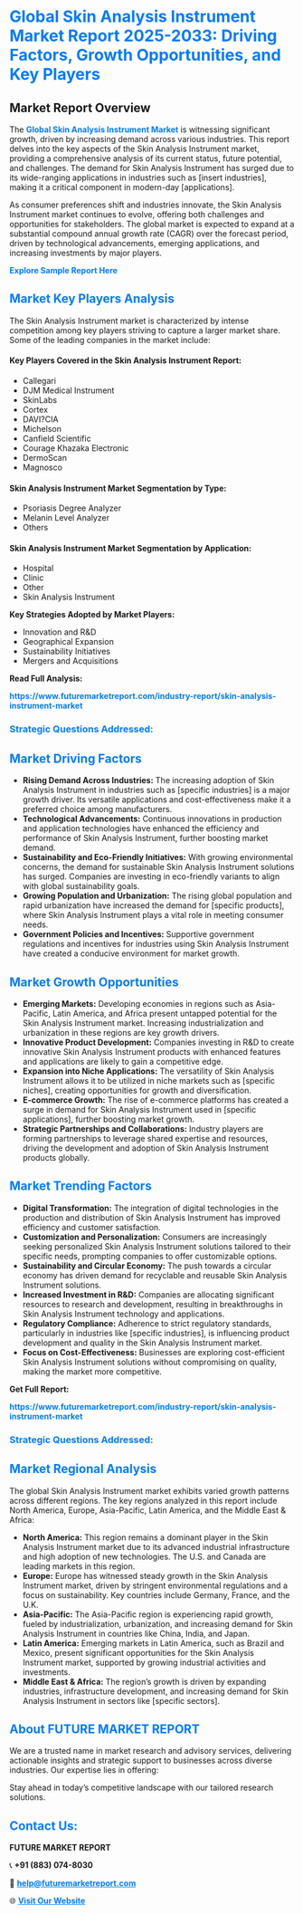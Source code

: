 <h1 style="color: #007BFF;">Global Skin Analysis Instrument Market Report 2025-2033: Driving Factors, Growth Opportunities, and Key Players</h1>

<section id="overview">
<h2>Market Report Overview</h2>
<p>The <a href="https://www.futuremarketreport.com/industry-report/skin-analysis-instrument-market" style="color: #007BFF; text-decoration: none;"><strong>Global Skin Analysis Instrument Market</strong></a> is witnessing significant growth, driven by increasing demand across various industries. This report delves into the key aspects of the Skin Analysis Instrument market, providing a comprehensive analysis of its current status, future potential, and challenges. The demand for Skin Analysis Instrument has surged due to its wide-ranging applications in industries such as [insert industries], making it a critical component in modern-day [applications].</p>
<p>As consumer preferences shift and industries innovate, the Skin Analysis Instrument market continues to evolve, offering both challenges and opportunities for stakeholders. The global market is expected to expand at a substantial compound annual growth rate (CAGR) over the forecast period, driven by technological advancements, emerging applications, and increasing investments by major players.</p>
</section>

<section id="overview">
<p><a href="https://www.futuremarketreport.com/request-sample/reportId=123631" style="color: #007BFF; text-decoration: none;"><strong>Explore Sample Report Here</strong></a></p>
</section>

<section id="key-players">
<h2 style="color: #007BFF;">Market Key Players Analysis</h2>
<p>The Skin Analysis Instrument market is characterized by intense competition among key players striving to capture a larger market share. Some of the leading companies in the market include:</p>
<h4>Key Players Covered in the Skin Analysis Instrument Report:</h4>
<ul><li>Callegari</li><li>DJM Medical Instrument</li><li>SkinLabs</li><li>Cortex</li><li>DAVI?CIA</li><li>Michelson</li><li>Canfield Scientific</li><li>Courage Khazaka Electronic</li><li>DermoScan</li><li>Magnosco</li></ul>
<h4>Skin Analysis Instrument Market Segmentation by Type:</h4>
<ul><li>Psoriasis Degree Analyzer</li><li>Melanin Level Analyzer</li><li>Others</li></ul>

<h4>Skin Analysis Instrument Market Segmentation by Application:</h4>
<ul><li>Hospital</li><li>Clinic</li><li>Other</li><li>Skin Analysis Instrument</li></ul>
<p><strong>Key Strategies Adopted by Market Players:</strong></p>
<ul>
<li>Innovation and R&D</li>
<li>Geographical Expansion</li>
<li>Sustainability Initiatives</li>
<li>Mergers and Acquisitions</li>
</ul>
</section>

<section>
<p><strong>Read Full Analysis: </strong></p><a href="https://www.futuremarketreport.com/industry-report/skin-analysis-instrument-market" style="color: #007BFF; text-decoration: none;"><strong>https://www.futuremarketreport.com/industry-report/skin-analysis-instrument-market</strong></a>
<h3 style="color: #007BFF;">Strategic Questions Addressed:</h3>
</section>

<section id="driving-factors">
<h2 style="color: #007BFF;">Market Driving Factors</h2>
<ul>
<li><strong>Rising Demand Across Industries:</strong> The increasing adoption of Skin Analysis Instrument in industries such as [specific industries] is a major growth driver. Its versatile applications and cost-effectiveness make it a preferred choice among manufacturers.</li>
<li><strong>Technological Advancements:</strong> Continuous innovations in production and application technologies have enhanced the efficiency and performance of Skin Analysis Instrument, further boosting market demand.</li>
<li><strong>Sustainability and Eco-Friendly Initiatives:</strong> With growing environmental concerns, the demand for sustainable Skin Analysis Instrument solutions has surged. Companies are investing in eco-friendly variants to align with global sustainability goals.</li>
<li><strong>Growing Population and Urbanization:</strong> The rising global population and rapid urbanization have increased the demand for [specific products], where Skin Analysis Instrument plays a vital role in meeting consumer needs.</li>
<li><strong>Government Policies and Incentives:</strong> Supportive government regulations and incentives for industries using Skin Analysis Instrument have created a conducive environment for market growth.</li>
</ul>
</section>

<section id="growth-opportunities">
<h2 style="color: #007BFF;">Market Growth Opportunities</h2>
<ul>
<li><strong>Emerging Markets:</strong> Developing economies in regions such as Asia-Pacific, Latin America, and Africa present untapped potential for the Skin Analysis Instrument market. Increasing industrialization and urbanization in these regions are key growth drivers.</li>
<li><strong>Innovative Product Development:</strong> Companies investing in R&D to create innovative Skin Analysis Instrument products with enhanced features and applications are likely to gain a competitive edge.</li>
<li><strong>Expansion into Niche Applications:</strong> The versatility of Skin Analysis Instrument allows it to be utilized in niche markets such as [specific niches], creating opportunities for growth and diversification.</li>
<li><strong>E-commerce Growth:</strong> The rise of e-commerce platforms has created a surge in demand for Skin Analysis Instrument used in [specific applications], further boosting market growth.</li>
<li><strong>Strategic Partnerships and Collaborations:</strong> Industry players are forming partnerships to leverage shared expertise and resources, driving the development and adoption of Skin Analysis Instrument products globally.</li>
</ul>
</section>

<section id="trending-factors">
<h2 style="color: #007BFF;">Market Trending Factors</h2>
<ul>
<li><strong>Digital Transformation:</strong> The integration of digital technologies in the production and distribution of Skin Analysis Instrument has improved efficiency and customer satisfaction.</li>
<li><strong>Customization and Personalization:</strong> Consumers are increasingly seeking personalized Skin Analysis Instrument solutions tailored to their specific needs, prompting companies to offer customizable options.</li>
<li><strong>Sustainability and Circular Economy:</strong> The push towards a circular economy has driven demand for recyclable and reusable Skin Analysis Instrument solutions.</li>
<li><strong>Increased Investment in R&D:</strong> Companies are allocating significant resources to research and development, resulting in breakthroughs in Skin Analysis Instrument technology and applications.</li>
<li><strong>Regulatory Compliance:</strong> Adherence to strict regulatory standards, particularly in industries like [specific industries], is influencing product development and quality in the Skin Analysis Instrument market.</li>
<li><strong>Focus on Cost-Effectiveness:</strong> Businesses are exploring cost-efficient Skin Analysis Instrument solutions without compromising on quality, making the market more competitive.</li>
</ul>
</section>

<section>
<p><strong>Get Full Report: </strong></p><a href="https://www.futuremarketreport.com/industry-report/skin-analysis-instrument-market" style="color: #007BFF; text-decoration: none;"><strong>https://www.futuremarketreport.com/industry-report/skin-analysis-instrument-market</strong></a>
<h3 style="color: #007BFF;">Strategic Questions Addressed:</h3>
</section>


<section id="regional-analysis">
<h2 style="color: #007BFF;">Market Regional Analysis</h2>
<p>The global Skin Analysis Instrument market exhibits varied growth patterns across different regions. The key regions analyzed in this report include North America, Europe, Asia-Pacific, Latin America, and the Middle East & Africa:</p>
<ul>
<li><strong>North America:</strong> This region remains a dominant player in the Skin Analysis Instrument market due to its advanced industrial infrastructure and high adoption of new technologies. The U.S. and Canada are leading markets in this region.</li>
<li><strong>Europe:</strong> Europe has witnessed steady growth in the Skin Analysis Instrument market, driven by stringent environmental regulations and a focus on sustainability. Key countries include Germany, France, and the U.K.</li>
<li><strong>Asia-Pacific:</strong> The Asia-Pacific region is experiencing rapid growth, fueled by industrialization, urbanization, and increasing demand for Skin Analysis Instrument in countries like China, India, and Japan.</li>
<li><strong>Latin America:</strong> Emerging markets in Latin America, such as Brazil and Mexico, present significant opportunities for the Skin Analysis Instrument market, supported by growing industrial activities and investments.</li>
<li><strong>Middle East & Africa:</strong> The region’s growth is driven by expanding industries, infrastructure development, and increasing demand for Skin Analysis Instrument in sectors like [specific sectors].</li>
</ul>
</section>

<footer>
<h2 style="color: #007BFF;">About FUTURE MARKET REPORT</h2>
<p>We are a trusted name in market research and advisory services, delivering actionable insights and strategic support to businesses across diverse industries. Our expertise lies in offering:</p>

<p>Stay ahead in today’s competitive landscape with our tailored research solutions.</p>

<h2 style="color: #007BFF;">Contact Us:</h2>
<p><strong>FUTURE MARKET REPORT</strong></p>
<p>📞 <strong>+91 (883) 074-8030</strong></p>
<p>📧 <strong><a href="mailto:help@futuremarketreport.com" style="color: #007BFF;">help@futuremarketreport.com</a></strong></p>
<p>🌐 <strong><a href="https://www.futuremarketreport.com/" style="color: #007BFF;">Visit Our Website</a></strong></p>
</footer>